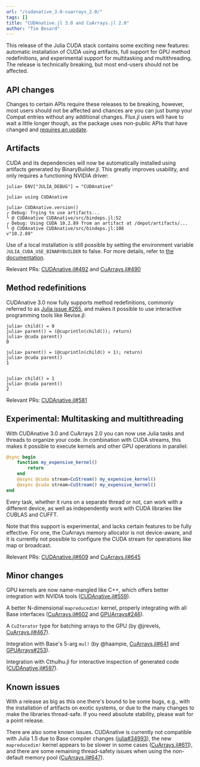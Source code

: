 ```yaml
---
url: "/cudanative_3.0-cuarrays_2.0/"
tags: []
title: "CUDAnative.jl 3.0 and CuArrays.jl 2.0"
author: "Tim Besard"
---
```


This release of the Julia CUDA stack contains some exciting new features: automatic
installation of CUDA using artifacts, full support for GPU method redefinitions, and
experimental support for multitasking and multithreading. The release is technically
breaking, but most end-users should not be affected.

<!--more-->


## API changes

Changes to certain APIs require these releases to be breaking, however, most users should
not be affected and chances are you can just bump your Compat entries without any additional
changes. Flux.jl users will have to wait a little longer though, as the package uses
non-public APIs that have changed and [requires an
update](https://github.com/FluxML/Flux.jl/pull/1050).


## Artifacts

CUDA and its dependencies will now be automatically installed using artifacts generated by
BinaryBuilder.jl. This greatly improves usability, and only requires a functioning NVIDIA
driver:

```julia-repl
julia> ENV["JULIA_DEBUG"] = "CUDAnative"

julia> using CUDAnative

julia> CUDAnative.version()
┌ Debug: Trying to use artifacts...
└ @ CUDAnative CUDAnative/src/bindeps.jl:52
┌ Debug: Using CUDA 10.2.89 from an artifact at /depot/artifacts/...
└ @ CUDAnative CUDAnative/src/bindeps.jl:108
v"10.2.89"
```

Use of a local installation is still possible by setting the environment variable
`JULIA_CUDA_USE_BINARYBUILDER` to false. For more details, refer to [the
documentation](https://juliagpu.gitlab.io/CUDA.jl/installation/overview/).

Relevant PRs: [CUDAnative.jl#492](https://github.com/JuliaGPU/CUDAnative.jl/pull/492) and [CuArrays.jl#490](https://github.com/JuliaGPU/CuArrays.jl/pull/490)


## Method redefinitions

CUDAnative 3.0 now fully supports method redefinitions, commonly referred to as [Julia
issue #265](https://github.com/JuliaLang/julia/issues/265), and makes it possible to use
interactive programming tools like Revise.jl:

```julia-repl
julia> child() = 0
julia> parent() = (@cuprintln(child()); return)
julia> @cuda parent()
0

julia> parent() = (@cuprintln(child() + 1); return)
julia> @cuda parent()
1


julia> child() = 1
julia> @cuda parent()
2
```

Relevant PRs: [CUDAnative.jl#581](https://github.com/JuliaGPU/CUDAnative.jl/pull/581)


## Experimental: Multitasking and multithreading

With CUDAnative 3.0 and CuArrays 2.0 you can now use Julia tasks and threads to organize
your code. In combination with CUDA streams, this makes it possible to execute kernels and
other GPU operations in parallel:

```julia
@sync begin
    function my_expensive_kernel()
        return
    end
    @async @cuda stream=CuStream() my_expensive_kernel()
    @async @cuda stream=CuStream() my_expensive_kernel()
end
```

Every task, whether it runs on a separate thread or not, can work with a different
device, as well as independently work with CUDA libraries like CUBLAS and CUFFT.

Note that this support is experimental, and lacks certain features to be fully effective.
For one, the CuArrays memory allocator is not device-aware, and it is currently not possible
to configure the CUDA stream for operations like map or broadcast.

Relevant PRs: [CUDAnative.jl#609](https://github.com/JuliaGPU/CUDAnative.jl/pull/609) and
[CuArrays.jl#645](https://github.com/JuliaGPU/CuArrays.jl/pull/645)


## Minor changes

GPU kernels are now name-mangled like C++, which offers better integration with NVIDIA tools
([CUDAnative.jl#559](https://github.com/JuliaGPU/CUDAnative.jl/pull/559)).

A better N-dimensional `mapreducedim!` kernel, properly integrating with all Base interfaces
([CuArrays.jl#602](https://github.com/JuliaGPU/CuArrays.jl/pull/602) and
[GPUArrays#246](https://github.com/JuliaGPU/GPUArrays.jl/pull/246)).

A `CuIterator` type for batching arrays to the GPU (by @jrevels,
[CuArrays.jl#467](https://github.com/JuliaGPU/CuArrays.jl/pull/467)).

Integration with Base's 5-arg `mul!` (by @haampie,
[CuArrays.jl#641](https://github.com/JuliaGPU/CuArrays.jl/pull/641) and
[GPUArrays#253](https://github.com/JuliaGPU/GPUArrays.jl/pull/253)).

Integration with Cthulhu.jl for interactive inspection of generated code
([CUDAnative.jl#597](https://github.com/JuliaGPU/CUDAnative.jl/issues/597)).


## Known issues

With a release as big as this one there's bound to be some bugs, e.g., with the
installation of artifacts on exotic systems, or due to the many changes to make the
libraries thread-safe. If you need absolute stability, please wait for a point release.

There are also some known issues. CUDAnative is currently not compatible with Julia 1.5 due
to Base compiler changes ([julia#34993](https://github.com/JuliaLang/julia/issues/34993)),
the new `mapreducedim!` kernel appears to be slower in some cases
([CuArrays.jl#611](https://github.com/JuliaGPU/CuArrays.jl/issues/611)), and there are some
remaining thread-safety issues when using the non-default memory pool
([CuArrays.jl#647](https://github.com/JuliaGPU/CuArrays.jl/issues/647)).
